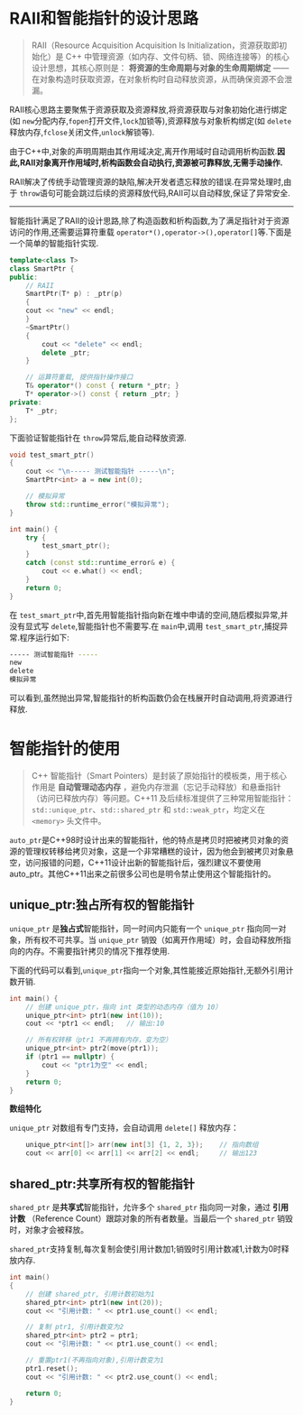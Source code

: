 # RAII和智能指针的设计思路

> RAII（Resource Acquisition Acquisition Is Initialization，资源获取即初始化）是 C++ 中管理资源（如内存、文件句柄、锁、网络连接等）的核心设计思想，其核心原则是： **将资源的生命周期与对象的生命周期绑定** —— 在对象构造时获取资源，在对象析构时自动释放资源，从而确保资源不会泄漏。

RAII核心思路主要聚焦于资源获取及资源释放,将资源获取与对象初始化进行绑定(如 `new`分配内存,`fopen`打开文件,`lock`加锁等),资源释放与对象析构绑定(如 `delete`释放内存,`fclose`关闭文件,`unlock`解锁等).

由于C++中,对象的声明周期由其作用域决定,离开作用域时自动调用析构函数.**因此,RAII对象离开作用域时,析构函数会自动执行,资源被可靠释放,无需手动操作.**

RAII解决了传统手动管理资源的缺陷,解决开发者遗忘释放的错误.在异常处理时,由于 `throw`语句可能会跳过后续的资源释放代码,RAII可以自动释放,保证了异常安全.

---

智能指针满足了RAII的设计思路,除了构造函数和析构函数,为了满足指针对于资源访问的作用,还需要运算符重载 `operator*(),operator->(),operator[]`等.下面是一个简单的智能指针实现.

```cpp
template<class T>
class SmartPtr {
public:
    // RAII
    SmartPtr(T* p) : _ptr(p)
    {
  	cout << "new" << endl;
    }
    ~SmartPtr() 
    {
        cout << "delete" << endl;
        delete _ptr;
    }

    // 运算符重载, 提供指针操作接口
    T& operator*() const { return *_ptr; }
    T* operator->() const { return _ptr; }
private:
    T* _ptr;
};
```

下面验证智能指针在 `throw`异常后,能自动释放资源.

```cpp
void test_smart_ptr()
{
    cout << "\n----- 测试智能指针 -----\n";
    SmartPtr<int> a = new int(0);

    // 模拟异常
    throw std::runtime_error("模拟异常");
}

int main() {
    try {
        test_smart_ptr();
    }
    catch (const std::runtime_error& e) {
        cout << e.what() << endl;
    }
    return 0;
}


```

在 `test_smart_ptr`中,首先用智能指针指向新在堆中申请的空间,随后模拟异常,并没有显式写 `delete`,智能指针也不需要写.在 `main`中,调用 `test_smart_ptr`,捕捉异常.程序运行如下:

```bash
----- 测试智能指针 -----
new
delete
模拟异常
```

可以看到,虽然抛出异常,智能指针的析构函数仍会在栈展开时自动调用,将资源进行释放.

# 智能指针的使用

>  C++ 智能指针（Smart Pointers）是封装了原始指针的模板类，用于核心作用是 **自动管理动态内存** ，避免内存泄漏（忘记手动释放）和悬垂指针（访问已释放内存）等问题。C++11 及后续标准提供了三种常用智能指针：`std::unique_ptr`、`std::shared_ptr` 和 `std::weak_ptr`，均定义在 `<memory>` 头文件中。

`auto_ptr`是C++98时设计出来的智能指针，他的特点是拷贝时把被拷贝对象的资源的管理权转移给拷贝对象，这是一个非常糟糕的设计，因为他会到被拷贝对象悬空，访问报错的问题，C++11设计出新的智能指针后，强烈建议不要使用auto_ptr。其他C++11出来之前很多公司也是明令禁止使用这个智能指针的。

## unique_ptr:独占所有权的智能指针

`unique_ptr` 是**独占式**智能指针，同一时间内只能有一个 `unique_ptr` 指向同一对象，所有权不可共享。当 `unique_ptr` 销毁（如离开作用域）时，会自动释放所指向的内存。不需要指针拷贝的情况下推荐使用.

下面的代码可以看到,`unique_ptr`指向一个对象,其性能接近原始指针,无额外引用计数开销.

```cpp
int main() {
    // 创建 unique_ptr，指向 int 类型的动态内存（值为 10）
    unique_ptr<int> ptr1(new int(10));
    cout << *ptr1 << endl;   // 输出:10

    // 所有权转移（ptr1 不再拥有内存，变为空）
    unique_ptr<int> ptr2(move(ptr1));
    if (ptr1 == nullptr) {
        cout << "ptr1为空" << endl;
    }
    return 0;
}
```

**数组特化**

`unique_ptr` 对数组有专门支持，会自动调用 `delete[]` 释放内存：

```cpp
    unique_ptr<int[]> arr(new int[3] {1, 2, 3});    // 指向数组
    cout << arr[0] << arr[1] << arr[2] << endl;     // 输出123
```

## shared_ptr:共享所有权的智能指针

`shared_ptr` 是**共享式**智能指针，允许多个 `shared_ptr` 指向同一对象，通过 **引用计数** （Reference Count）跟踪对象的所有者数量。当最后一个 `shared_ptr` 销毁时，对象才会被释放。

`shared_ptr`支持复制,每次复制会使引用计数加1;销毁时引用计数减1,计数为0时释放内存.

```cpp
int main()
{
    // 创建 shared_ptr, 引用计数初始为1
    shared_ptr<int> ptr1(new int(20));
    cout << "引用计数: " << ptr1.use_count() << endl;

    // 复制 ptr1, 引用计数变为2
    shared_ptr<int> ptr2 = ptr1;
    cout << "引用计数: " << ptr1.use_count() << endl;

    // 重置ptr1(不再指向对象),引用计数变为1
    ptr1.reset();
    cout << "引用计数: " << ptr2.use_count() << endl;

    return 0;
}
```
